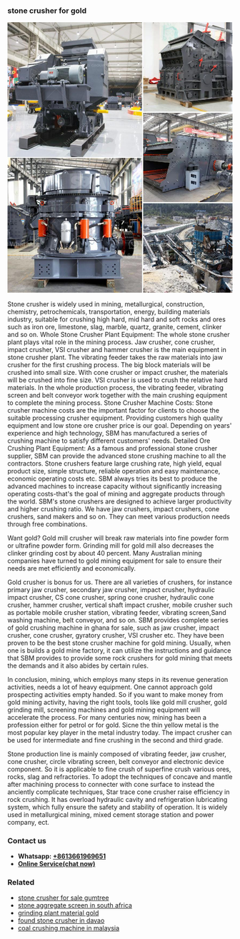 <h3>stone crusher for gold</h3><img src='1708587388.jpg' alt=''><p>Stone crusher is widely used in mining, metallurgical, construction, chemistry, petrochemicals, transportation, energy, building materials industry, suitable for crushing high hard, mid hard and soft rocks and ores such as iron ore, limestone, slag, marble, quartz, granite, cement, clinker and so on. Whole Stone Crusher Plant Equipment: The whole stone crusher plant plays vital role in the mining process. Jaw crusher, cone crusher, impact crusher, VSI crusher and hammer crusher is the main equipment in stone crusher plant. The vibrating feeder takes the raw materials into jaw crusher for the first crushing process. The big block materials will be crushed into small size. With cone crusher or impact crusher, the materials will be crushed into fine size. VSI crusher is used to crush the relative hard materials. In the whole production process, the vibrating feeder, vibrating screen and belt conveyor work together with the main crushing equipment to complete the mining process. Stone Crusher Machine Costs: Stone crusher machine costs are the important factor for clients to choose the suitable processing crusher equipment. Providing customers high quality equipment and low stone ore crusher price is our goal. Depending on years' experience and high technology, SBM has manufactured a series of crushing machine to satisfy different customers' needs. Detailed Ore Crushing Plant Equipment: As a famous and professional stone crusher supplier, SBM can provide the advanced stone crushing machine to all the contractors. Stone crushers feature large crushing rate, high yield, equal product size, simple structure, reliable operation and easy maintenance, economic operating costs etc. SBM always tries its best to produce the advanced machines to increase capacity without significantly increasing operating costs-that's the goal of mining and aggregate products through the world. SBM's stone crushers are designed to achieve larger productivity and higher crushing ratio. We have jaw crushers, impact crushers, cone crushers, sand makers and so on. They can meet various production needs through free combinations.</p><p>Want gold? Gold mill crusher will break raw materials into fine powder form or ultrafine powder form. Grinding mill for gold mill also decreases the clinker grinding cost by about 40 percent. Many Australian mining companies have turned to gold mining equipment for sale to ensure their needs are met efficiently and economically.</p><p>Gold crusher is bonus for us. There are all varieties of crushers, for instance primary jaw crusher, secondary jaw crusher, impact crusher, hydraulic impact crusher, CS cone crusher, spring cone crusher, hydraulic cone crusher, hammer crusher, vertical shaft impact crusher, mobile crusher such as portable mobile crusher station, vibrating feeder, vibrating screen,Sand washing machine, belt conveyor, and so on. SBM provides complete series of gold crushing machine in ghana for sale, such as jaw crusher, impact crusher, cone crusher, gyratory crusher, VSI crusher etc. They have been proven to be the best stone crusher machine for gold mining. Usually, when one is builds a gold mine factory, it can utilize the instructions and guidance that SBM provides to provide some rock crushers for gold mining that meets the demands and it also abides by certain rules.</p><p>In conclusion, mining, which employs many steps in its revenue generation activities, needs a lot of heavy equipment. One cannot approach gold prospecting activities empty handed. So if you want to make money from gold mining activity, having the right tools, tools like gold mill crusher, gold grinding mill, screening machines and gold mining equipment will accelerate the process. For many centuries now, mining has been a profession either for petrol or for gold. Sicne the thin yellow metal is the most popular key player in the metal industry today. The impact crusher can be used for intermediate and fine crushing in the second and third grade.</p><p> Stone production line is mainly composed of vibrating feeder, jaw crusher, cone crusher, circle vibrating screen, belt conveyor and electronic device component. So it is applicable to fine crush of superfine crush various ores, rocks, slag and refractories. To adopt the techniques of concave and mantle after machining process to connecter with cone surface to instead the anciently complicate techniques, Star trace cone crusher raise efficiency in rock crushing. It has overload hydraulic cavity and refrigeration lubricating system, which fully ensure the safety and stability of operation. It is widely used in metallurgical mining, mixed cement storage station and power company, ect.</p><h3>Contact us</h3><ul><li><strong>Whatsapp:&nbsp;<a href="https://wa.me/8613661969651">+8613661969651</a></strong></li><li><a href="https://swt.shibang-china.com/?git&amp;zhl&amp;stone crusher for gold"><strong>Online Service(chat now)</strong></a></li></ul><h3>Related</h3><ul><li><a href='stone crusher for sale gumtree.md'>stone crusher for sale gumtree</a></li><li><a href='stone aggregate screen in south africa.md'>stone aggregate screen in south africa</a></li><li><a href='grinding plant material gold.md'>grinding plant material gold</a></li><li><a href='found stone crusher in davao.md'>found stone crusher in davao</a></li><li><a href='coal crushing machine in malaysia.md'>coal crushing machine in malaysia</a></li></ul>
